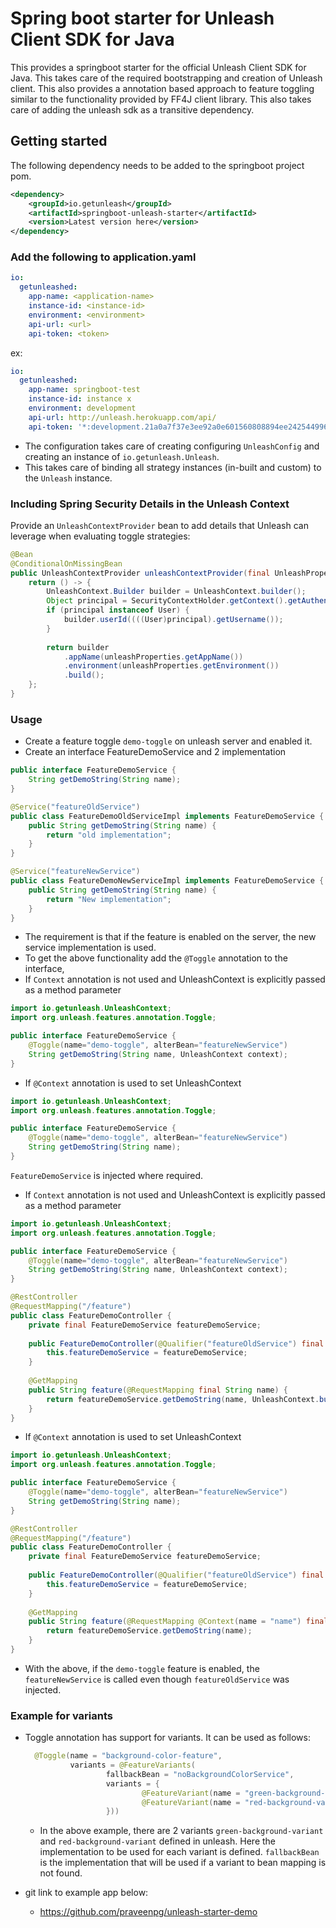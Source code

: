# Spring boot starter for Unleash Client SDK for Java
This provides a springboot starter for the official Unleash Client SDK for Java. 
This takes care of the required bootstrapping and creation of Unleash client. This also 
provides a annotation based approach to feature toggling similar to the functionality provided
by FF4J client library. This also takes care of adding the unleash sdk as a transitive
dependency.

## Getting started
The following dependency needs to be added to the springboot project pom.

```xml
<dependency>
    <groupId>io.getunleash</groupId>
    <artifactId>springboot-unleash-starter</artifactId>
    <version>Latest version here</version>
</dependency>
```

### Add the following to application.yaml
```yaml
io:
  getunleashed:
    app-name: <application-name>
    instance-id: <instance-id>
    environment: <environment>
    api-url: <url>
    api-token: <token>
```
ex:
```yaml
io:
  getunleashed:
    app-name: springboot-test
    instance-id: instance x
    environment: development
    api-url: http://unleash.herokuapp.com/api/
    api-token: '*:development.21a0a7f37e3ee92a0e601560808894ee242544996cdsdsdefgsfgdf'
```
- The configuration takes care of creating configuring `UnleashConfig` and creating an instance of `io.getunleash.Unleash`.
- This takes care of binding all strategy instances (in-built and custom) to the `Unleash` instance.

### Including Spring Security Details in the Unleash Context
Provide an `UnleashContextProvider` bean to add details that Unleash can leverage when evaluating toggle strategies:
```java
@Bean
@ConditionalOnMissingBean
public UnleashContextProvider unleashContextProvider(final UnleashProperties unleashProperties) {
    return () -> {
        UnleashContext.Builder builder = UnleashContext.builder();
        Object principal = SecurityContextHolder.getContext().getAuthentication().getPrincipal();
        if (principal instanceof User) {
            builder.userId((((User)principal).getUsername());
        }
        
        return builder
            .appName(unleashProperties.getAppName())
            .environment(unleashProperties.getEnvironment())
            .build();
    };
}
```

### Usage
- Create a feature toggle `demo-toggle` on unleash server and enabled it.
- Create an interface FeatureDemoService and 2 implementation
```java
public interface FeatureDemoService {
    String getDemoString(String name);
}
```
```java
@Service("featureOldService")
public class FeatureDemoOldServiceImpl implements FeatureDemoService {
    public String getDemoString(String name) {
        return "old implementation";
    }
}
```
```java
@Service("featureNewService")
public class FeatureDemoNewServiceImpl implements FeatureDemoService {
    public String getDemoString(String name) {
        return "New implementation";
    }
}
```
- The requirement is that if the feature is enabled on the server, the new service implementation is used.
- To get the above functionality add the `@Toggle` annotation to the interface,
- If `Context` annotation is not used and UnleashContext is explicitly passed as a method parameter
```java
import io.getunleash.UnleashContext;
import org.unleash.features.annotation.Toggle;

public interface FeatureDemoService {
    @Toggle(name="demo-toggle", alterBean="featureNewService")
    String getDemoString(String name, UnleashContext context);
}
```
- If `@Context` annotation is used to set UnleashContext
```java
import io.getunleash.UnleashContext;
import org.unleash.features.annotation.Toggle;

public interface FeatureDemoService {
    @Toggle(name="demo-toggle", alterBean="featureNewService")
    String getDemoString(String name);
}
```
`FeatureDemoService` is injected where required.
- If `Context` annotation is not used and UnleashContext is explicitly passed as a method parameter
```java
import io.getunleash.UnleashContext;
import org.unleash.features.annotation.Toggle;

public interface FeatureDemoService {
    @Toggle(name="demo-toggle", alterBean="featureNewService")
    String getDemoString(String name, UnleashContext context);
}
```
```java
@RestController
@RequestMapping("/feature")
public class FeatureDemoController {
    private final FeatureDemoService featureDemoService;
    
    public FeatureDemoController(@Qualifier("featureOldService") final FeatureDemoService featureDemoService) {
        this.featureDemoService = featureDemoService;
    }
    
    @GetMapping
    public String feature(@RequestMapping final String name) {
        return featureDemoService.getDemoString(name, UnleashContext.builder().addProperty("name", name).build());
    }
}
```
- If `@Context` annotation is used to set UnleashContext
```java
import io.getunleash.UnleashContext;
import org.unleash.features.annotation.Toggle;

public interface FeatureDemoService {
    @Toggle(name="demo-toggle", alterBean="featureNewService")
    String getDemoString(String name);
}
```
```java
@RestController
@RequestMapping("/feature")
public class FeatureDemoController {
    private final FeatureDemoService featureDemoService;
    
    public FeatureDemoController(@Qualifier("featureOldService") final FeatureDemoService featureDemoService) {
        this.featureDemoService = featureDemoService;
    }
    
    @GetMapping
    public String feature(@RequestMapping @Context(name = "name") final String name) {
        return featureDemoService.getDemoString(name);
    }
}
```

- With the above, if the `demo-toggle` feature is enabled, the `featureNewService` is called even though `featureOldService` was injected.

### Example for variants
- Toggle annotation has support for variants. It can be used as follows:
  ```java
    @Toggle(name = "background-color-feature",
            variants = @FeatureVariants(
                    fallbackBean = "noBackgroundColorService",
                    variants = {
                            @FeatureVariant(name = "green-background-variant", variantBean = "greenBackgroundColorService"),
                            @FeatureVariant(name = "red-background-variant", variantBean = "redBackgroundColorService")
                    }))
  ```
  - In the above example, there are 2 variants `green-background-variant` and `red-background-variant` defined in unleash. Here the implementation to be used for each variant is defined. `fallbackBean` is the implementation that will be used if a variant to bean mapping is not found.
    


- git link to example app below:
  - https://github.com/praveenpg/unleash-starter-demo
